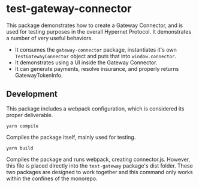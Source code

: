 # test-gateway-connector

This package demonstrates how to create a Gateway Connector, and is used for testing purposes in the overall Hypernet Protocol. It demonstrates a number of very useful behaviors.

- It consumes the `gateway-connector` package, instantiates it's own `TestGatewayConnector` object and puts that into `window.connector`.
- It demonstrates using a UI inside the Gateway Connector.
- It can generate payments, resolve insurance, and properly returns GatewayTokenInfo.

## Development

This package includes a webpack configuration, which is considered its proper deliverable.

`yarn compile`

Compiles the package itself, mainly used for testing.

`yarn build`

Compiles the package and runs webpack, creating connector.js. However, this file is placed directly into the `test-gateway` package's dist folder. These two packages are designed to work together and this command only works within the confines of the monorepo.
